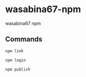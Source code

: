 # wasabina67-npm
wasabina67 npm

## Commands

```bash
npm link
```

```bash
npm login
```

```bash
npm publish
```
